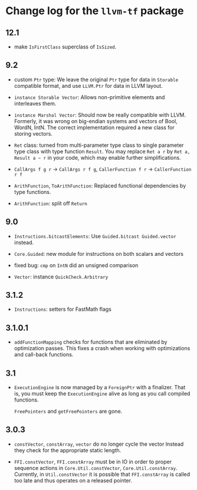 # Change log for the `llvm-tf` package

## 12.1

* make `IsFirstClass` superclass of `IsSized`.

## 9.2

* custom `Ptr` type:
  We leave the original `Ptr` type for data in `Storable` compatible format,
  and use `LLVM.Ptr` for data in LLVM layout.

* `instance Storable Vector`:
  Allows non-primitive elements and interleaves them.

* `instance Marshal Vector`:
  Should now be really compatible with LLVM.
  Formerly, it was wrong on big-endian systems
  and vectors of Bool, WordN, IntN.
  The correct implementation required a new class for storing vectors.

* `Ret` class: turned from multi-parameter type class
  to single parameter type class with type function `Result`.
  You may replace `Ret a r` by `Ret a, Result a ~ r` in your code,
  which may enable further simplifications.

* `CallArgs f g r` -> `CallArgs r f g`,
  `CallerFunction f r` -> `CallerFunction r f`

* `ArithFunction`, `ToArithFunction`:
  Replaced functional dependencies by type functions.

* `ArithFunction`: split off `Return`

## 9.0

* `Instructions.bitcastElements`:
  Use `Guided.bitcast Guided.vector` instead.

* `Core.Guided`: new module for instructions on both scalars and vectors

* fixed bug: `cmp` on `IntN` did an unsigned comparison

* `Vector`: instance `QuickCheck.Arbitrary`

## 3.1.2

* `Instructions`: setters for FastMath flags

## 3.1.0.1

* `addFunctionMapping` checks for functions
  that are eliminated by optimization passes.
  This fixes a crash when working with optimizations and call-back functions.

## 3.1

* `ExecutionEngine` is now managed by a `ForeignPtr` with a finalizer.
  That is, you must keep the `ExecutionEngine` alive
  as long as you call compiled functions.

  `FreePointers` and `getFreePointers` are gone.

## 3.0.3

* `constVector`, `constArray`, `vector` do no longer cycle the vector
  Instead they check for the appropriate static length.

* `FFI.constVector`, `FFI.constArray` must be in IO
  in order to proper sequence actions in `Core.Util.constVector`, `Core.Util.constArray`.
  Currently, in `Util.constVector` it is possible that `FFI.constArray`
  is called too late and thus operates on a released pointer.
